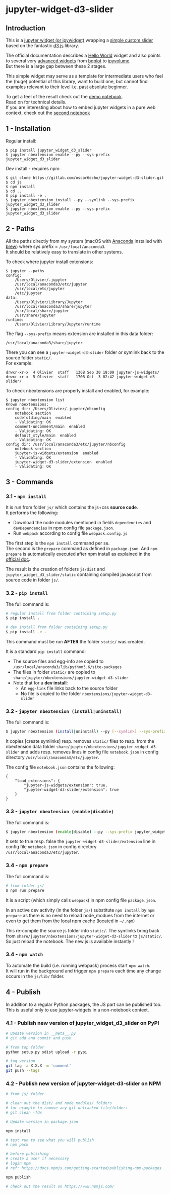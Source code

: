 # jupyter-widget-d3-slider

## Introduction

This is a [jupyter widget (or ipywidget)](https://ipywidgets.readthedocs.io/en/stable/) wrapping a [simple custom slider](https://bl.ocks.org/mbostock/6452972) based on the fantastic [d3.js](https://d3js.org/) library.  

The official documentation describes a [Hello World](https://ipywidgets.readthedocs.io/en/stable/examples/Widget%20Custom.html) widget and also points to several very [advanced widgets](http://jupyter.org/widgets.html) from [bqplot](https://github.com/bloomberg/bqplot) to [ipyvolume](https://github.com/maartenbreddels/ipyvolume).  
But there is a large gap between these 2 stages.  

This simple widget may serve as a template for intermediate users who feel the (huge) potential of this library, want to build one, but cannot find examples relevant to their level i.e. past absolute beginner.

To get a feel of the result check out the [demo notebook](http://nbviewer.jupyter.org/urls/gitlab.com/oscar6echo/jupyter-widget-d3-slider/raw/master/notebooks/demo_d3_slider.ipynb).  
Read on for technical details.  
If you are interesting about how to embed jupyter widgets in a pure web context, check out the [second notebook](http://nbviewer.jupyter.org/urls/gitlab.com/oscar6echo/jupyter-widget-d3-slider/raw/master/notebooks/demo_export_widgets.ipynb)



## 1 - Installation

Regular install:

    $ pip install jupyter_widget_d3_slider
    $ jupyter nbextension enable --py --sys-prefix jupyter_widget_d3_slider


Dev install - requires npm:

    $ git clone https://gitlab.com/oscar6echo/jupyter-widget-d3-slider.git
    $ cd js
    $ npm install
    $ cd ..
    $ pip install -e .
    $ jupyter nbextension install --py --symlink --sys-prefix jupyter_widget_d3_slider
    $ jupyter nbextension enable --py --sys-prefix jupyter_widget_d3_slider


## 2 - Paths

All the paths directly from my system (macOS with [Anaconda](https://www.anaconda.com/what-is-anaconda/) installed with [brew](https://brew.sh/)) where sys.prefix = `/usr/local/anaconda3`.  
It should be relatively easy to translate in other systems.  


To check where jupyter install extensions:

    $ jupyter --paths
    config:
        /Users/Olivier/.jupyter
        /usr/local/anaconda3/etc/jupyter
        /usr/local/etc/jupyter
        /etc/jupyter
    data:
        /Users/Olivier/Library/Jupyter
        /usr/local/anaconda3/share/jupyter
        /usr/local/share/jupyter
        /usr/share/jupyter
    runtime:
        /Users/Olivier/Library/Jupyter/runtime

The flag `--sys-prefix` means extension are installed in this data folder:

    /usr/local/anaconda3/share/jupyter

There you can see a `jupyter-widget-d3-slider` folder or symlink back to the source folder `static/`.  
For example:

    drwxr-xr-x  4 Olivier  staff   136B Sep 30 18:09 jupyter-js-widgets/
    drwxr-xr-x  5 Olivier  staff   170B Oct  3 02:42 jupyter-widget-d3-slider/

To check nbextensions are properly install and enabled, for example:

    $ jupyter nbextension list
    Known nbextensions:
    config dir: /Users/Olivier/.jupyter/nbconfig
        notebook section
        codefolding/main  enabled 
        - Validating: OK
        comment-uncomment/main  enabled 
        - Validating: OK
        default_style/main  enabled 
        - Validating: OK
    config dir: /usr/local/anaconda3/etc/jupyter/nbconfig
        notebook section
        jupyter-js-widgets/extension  enabled 
        - Validating: OK
        jupyter-widget-d3-slider/extension  enabled 
        - Validating: OK


## 3 - Commands

### 3.1 - `npm install`

It is run from folder `js/` which contains the js+css **source code**.  
It performs the following:
+ Download the node modules mentioned in fields `dependencies` and `devDependencies` in npm config file `package.json`.
+ Run `webpack` according to config file `webpack.config.js`

The first step is the `npm install` command per se.  
The second is the `prepare` command as defined in `package.json`. And `npm prepare` is automatically executed after npm install as explained in the [official doc](https://docs.npmjs.com/misc/scripts).

The result is the creation of folders `js/dist` and `jupyter_widget_d3_slider/static` containing compiled javascript from source code in folder `js/`.

### 3.2 - `pip install`

The full command is:
```bash
# regular install from folder containing setup.py
$ pip install .

# dev install from folder containing setup.py
$ pip install -e .
```

This command must be run **AFTER** the folder `static/` was created.

It is a standard `pip install` command:
+ The source files and egg-info are copied to `/usr/local/anaconda3/lib/python3.6/site-packages`
+ The files in folder `static/` are copied to `share/jupyter/nbextensions/jupyter-widget-d3-slider`
+ Note that for a **dev install**:
    + An `egg-link` file links back to the source folder
    + No file is copied to the folder `nbextensions/jupyter-widget-d3-slider`

### 3.2 - `jupyter nbextension (install|uninstall)`

The full command is:
```bash
$ jupyter nbextension (install|uninstall) --py [--symlink] --sys-prefix jupyter_widget_d3_slider
```

It copies [create symlinks] resp. removes `static/` files to resp. from the nbextension data folder `share/jupyter/nbextensions/jupyter-widget-d3-slider` and adds resp. removes lines in config file `notebook.json` in config directory `/usr/local/anaconda3/etc/jupyter`.

The config file `notebook.json` contains the following:

    {
        "load_extensions": {
            "jupyter-js-widgets/extension": true,
            "jupyter-widget-d3-slider/extension": true
        }
    }


### 3.3 - `jupyter nbextension (enable|disable)`

The full command is:
```bash
$ jupyter nbextension (enable|disable) --py --sys-prefix jupyter_widget_d3_slider
```

It sets to true resp. false the `jupyter-widget-d3-slider/extension` line in config file `notebook.json` in config directory `/usr/local/anaconda3/etc/jupyter`.

### 3.4 - `npm prepare`

The full command is:
```bash
# from folder js/
$ npm run prepare
```
It is a script (which simply calls `webpack`) in npm config file `package.json`.  

In an active dev activity (in the folder `js/`) substitute `npm install` by `npm prepare` as there is no need to reload node_modues from the internet or even to get them from the local npm cache (located in `~/.npm`)

This re-compile the source js folder into `static/`. The symlinks bring back from `share/jupyter/nbextensions/jupyter-widget-d3-slider` to `js/static/`. So just reload the notebook. The new js is available instantly !

### 3.4 - `npm watch`

To automate the build (i.e. running webpack) process start `npm watch`.  
It will run in the background and trigger `npm prepare` each time any change occurs in the `js/lib/` folder.  

## 4 - Publish


In addition to a regular Python packages, the JS part can be published too.  
This is useful only to use jupyter-widgets in a non-notebook context.  

### 4.1 - Publish new version of jupyter_widget_d3_slider on PyPI

```bash
# Update version in __meta__.py
# git add and commit and push

# from top folder
python setup.py sdist upload -r pypi

# tag version
git tag -a X.X.X -m 'comment'
git push --tags
```


### 4.2 - Publish new version of jupyter-widget-d3-slider on NPM


```bash
# from js/ folder

# clean out the dist/ and node_modules/ folders
# for example to remove any git untracked file/folder: 
# git clean -fdx

# Update version in package.json

npm install

# test run to see what you will publish
# npm pack

# before publishing
# create a user if necessary 
# login npm
# ref: https://docs.npmjs.com/getting-started/publishing-npm-packages

npm publish

# check out the result on https://www.npmjs.com/
```
